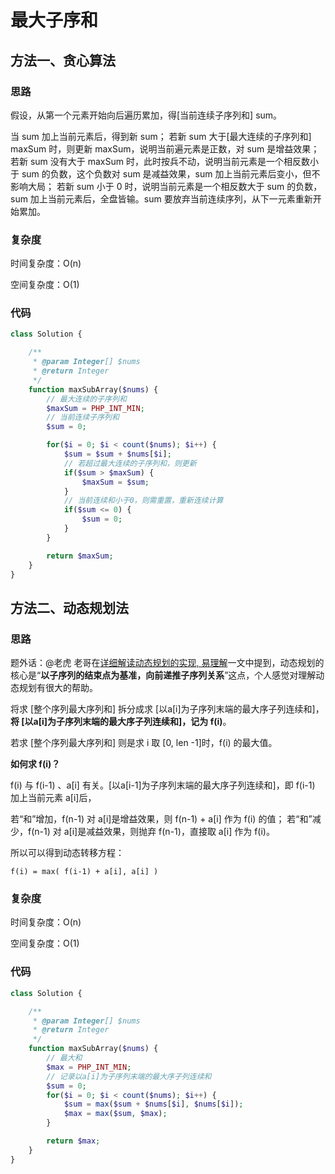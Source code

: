 # 最大子序和

## 方法一、贪心算法

### 思路

假设，从第一个元素开始向后遍历累加，得[当前连续子序列和] sum。

当 sum 加上当前元素后，得到新 sum；
若新 sum 大于[最大连续的子序列和] maxSum 时，则更新 maxSum，说明当前遍元素是正数，对 sum 是增益效果；
若新 sum 没有大于 maxSum 时，此时按兵不动，说明当前元素是一个相反数小于 sum 的负数，这个负数对 sum 是减益效果，sum 加上当前元素后变小，但不影响大局；
若新 sum 小于 0 时，说明当前元素是一个相反数大于 sum 的负数，sum 加上当前元素后，全盘皆输。sum 要放弃当前连续序列，从下一元素重新开始累加。

### 复杂度

时间复杂度：O(n)

空间复杂度：O(1)

### 代码

```php
class Solution {

    /**
     * @param Integer[] $nums
     * @return Integer
     */
    function maxSubArray($nums) {
        // 最大连续的子序列和
        $maxSum = PHP_INT_MIN;
        // 当前连续子序列和
        $sum = 0;

        for($i = 0; $i < count($nums); $i++) {
            $sum = $sum + $nums[$i];
            // 若超过最大连续的子序列和，则更新
            if($sum > $maxSum) {
                $maxSum = $sum;
            }
            // 当前连续和小于0，则需重置，重新连续计算
            if($sum <= 0) {
                $sum = 0;
            }
        }

        return $maxSum;
    }
}
```

## 方法二、动态规划法

### 思路

题外话：@老虎 老哥在[详细解读动态规划的实现, 易理解](https://leetcode-cn.com/problems/maximum-subarray/solution/xiang-xi-jie-du-dong-tai-gui-hua-de-shi-xian-yi-li/)一文中提到，动态规划的核心是“**以子序列的结束点为基准，向前递推子序列关系**”这点，个人感觉对理解动态规划有很大的帮助。

将求 [整个序列最大序列和] 拆分成求 [以a[i]为子序列末端的最大序子列连续和]，**将 [以a[i]为子序列末端的最大序子列连续和]，记为 f(i)**。

若求 [整个序列最大序列和] 则是求 i 取 [0, len -1]时，f(i) 的最大值。

**如何求 f(i)？**

f(i) 与 f(i-1) 、a[i] 有关。[以a[i-1]为子序列末端的最大序子列连续和]，即 f(i-1) 加上当前元素 a[i]后，

若“和”增加，f(n-1) 对 a[i]是增益效果，则 f(n-1) + a[i] 作为 f(i) 的值；
若“和”减少，f(n-1) 对 a[i]是减益效果，则抛弃 f(n-1)，直接取 a[i] 作为 f(i)。 

所以可以得到动态转移方程：

    f(i) = max( f(i-1) + a[i], a[i] )

### 复杂度

时间复杂度：O(n)

空间复杂度：O(1)

### 代码

```php
class Solution {

    /**
     * @param Integer[] $nums
     * @return Integer
     */
    function maxSubArray($nums) {
        // 最大和 
        $max = PHP_INT_MIN;
        // 记录以a[i]为子序列末端的最大序子列连续和
        $sum = 0;
        for($i = 0; $i < count($nums); $i++) {
            $sum = max($sum + $nums[$i], $nums[$i]);
            $max = max($sum, $max);
        }

        return $max;
    }
}
```
